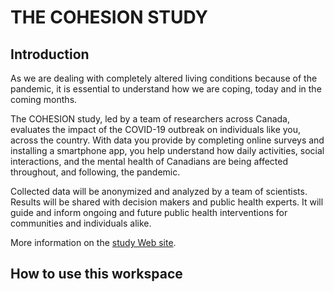 # THE COHESION STUDY

## Introduction

As we are dealing with completely altered living conditions because of the pandemic, it is essential to understand how we are coping, today and in the coming months.  

The COHESION study, led by a team of researchers across Canada, evaluates the impact of the COVID-19 outbreak on individuals like you, across the country. With data you provide by completing online surveys and installing a smartphone app, you help understand how daily activities, social interactions, and the mental health of Canadians are being affected throughout, and following, the pandemic.

Collected data will be anonymized and analyzed by a team of scientists. Results will be shared with decision makers and public health experts. It will guide and inform ongoing and future public health interventions for communities and individuals alike.

More information on the [study Web site](https://cohesionstudy.ca).

## How to use this workspace

